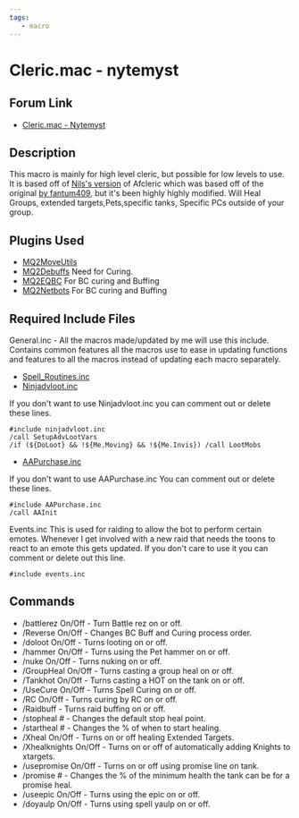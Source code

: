 ```yaml
---
tags:
   - macro
---
```

# Cleric.mac - nytemyst

## Forum Link

* [Cleric.mac - Nytemyst](https://macroquest.org/phpBB3/viewtopic.php?f=49&t=186738)

## Description

This macro is mainly for high level cleric, but possible for low levels to use. It is based off of [Nils's version](https://macroquest.org/phpBB3/viewtopic.php?f=49&t=14508) of Afcleric which was based off of the original [by fantum409](https://macroquest.org/phpBB3/viewtopic.php?f=43&t=7567&hilit=afcleric), but it's been highly highly modified. Will Heal Groups, extended targets,Pets,specific tanks, Specific PCs outside of your group.

## Plugins Used

* [MQ2MoveUtils](https://macroquest.org/phpBB3/viewtopic.php?t=11732)
* [MQ2Debuffs](https://macroquest.org/phpBB3/viewtopic.php?f=50&t=13495&hilit=mq2debuffs) Need for Curing.
* [MQ2EQBC](https://macroquest.org/phpBB3/viewtopic.php?f=50&t=12147) For BC curing and Buffing
* [MQ2Netbots](https://macroquest.org/phpBB3/viewtopic.php?f=50&t=13495) For BC curing and Buffing

## Required Include Files

General.inc - All the macros made/updated by me will use this include. Contains common features all the macros use to ease in updating functions and features to all the macros instead of updating each macro separately.

* [Spell\_Routines.inc](https://macroquest.org/phpBB3/viewtopic.php?t=11656)
* [Ninjadvloot.inc](https://macroquest.org/phpBB3/viewtopic.php?t=12578&postdays=0&postorder=asc&start=0)

If you don't want to use Ninjadvloot.inc you can comment out or delete these lines.

`#include ninjadvloot.inc`  
`/call SetupAdvLootVars`  
`/if (${DoLoot} && !${Me.Moving} && !${Me.Invis}) /call LootMobs`

* [AAPurchase.inc](https://macroquest.org/phpBB3/viewtopic.php?f=49&t=15824)

If you don't want to use AAPurchase.inc You can comment out or delete these lines.

`#include AAPurchase.inc`  
`/call AAInit`

Events.inc This is used for raiding to allow the bot to perform certain emotes. Whenever I get involved with a new raid that needs the toons to react to an emote this gets updated. If you don't care to use it you can comment or delete out this line.

`#include events.inc`

## Commands

* /battlerez On/Off - Turn Battle rez on or off.
* /Reverse On/Off - Changes BC Buff and Curing process order.
* /doloot On/Off - Turns looting on or off.
* /hammer On/Off - Turns using the Pet hammer on or off.
* /nuke On/Off - Turns nuking on or off.
* /GroupHeal On/Off - Turns casting a group heal on or off.
* /Tankhot On/Off - Turns casting a HOT on the tank on or off.
* /UseCure On/Off - Turns Spell Curing on or off.
* /RC On/Off - Turns curing by RC on or off.
* /Raidbuff - Turns raid buffing on or off.
* /stopheal \# - Changes the default stop heal point.
* /startheal \# - Changes the % of when to start healing.
* /Xheal On/Off - Turns on or off healing Extended Targets.
* /Xhealknights On/Off - Turns on or off of automatically adding Knights to xtargets.
* /usepromise On/Off - Turns on or off using promise line on tank.
* /promise \# - Changes the % of the minimum health the tank can be for a promise heal.
* /useepic On/Off - Turns using the epic on or off.
* /doyaulp On/Off - Turns using spell yaulp on or off.


